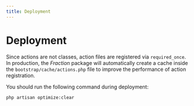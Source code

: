 ```yaml
---
title: Deployment
---
```


# Deployment

Since actions are not classes, action files are registered via `required_once`. In production, the _Fraction_ package will automatically create a cache inside the `bootstrap/cache/actions.php` file to improve the performance of action registration.

You should run the following command during deployment:

```bash
php artisan optimize:clear
```
